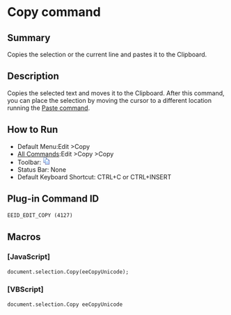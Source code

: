 # Copy command

## Summary

Copies the selection or the current line and pastes it to the Clipboard.

## Description

Copies the selected text and moves it to the Clipboard. After this command, you can place the selection by moving the cursor to a different location running the [Paste command](edit_paste).

## How to Run

- Default Menu:Edit \>Copy
- [All Commands](../tools/all_commands):Edit \>Copy
\>Copy
- Toolbar: ![](../../images/copy.gif)
- Status Bar: None
- Default Keyboard Shortcut: CTRL+C or CTRL+INSERT

## Plug-in Command ID

```
EEID_EDIT_COPY (4127)
```

## Macros

### \[JavaScript\]

```
document.selection.Copy(eeCopyUnicode);
```

### \[VBScript\]

```
document.selection.Copy eeCopyUnicode
```
